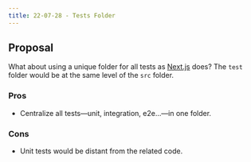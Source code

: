 ```yaml
---
title: 22-07-28 - Tests Folder
---
```


## Proposal

What about using a unique folder for all tests as [Next.js](https://github.com/vercel/next.js/tree/canary/test) does? The `test` folder would be at the same level of the `src` folder.

### Pros

- Centralize all tests—unit, integration, e2e...—in one folder.

### Cons

- Unit tests would be distant from the related code.
